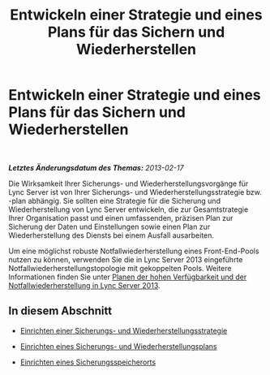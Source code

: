 ﻿---
title: Entwickeln einer Strategie und eines Plans für das Sichern und Wiederherstellen
TOCTitle: Entwickeln einer Strategie und eines Plans für das Sichern und Wiederherstellen
ms:assetid: 17599b76-1a84-4dd6-b695-c19637deb8a6
ms:mtpsurl: https://technet.microsoft.com/de-de/library/Hh202164(v=OCS.15)
ms:contentKeyID: 52056292
ms.date: 05/19/2016
mtps_version: v=OCS.15
ms.translationtype: HT
---

# Entwickeln einer Strategie und eines Plans für das Sichern und Wiederherstellen

 

_**Letztes Änderungsdatum des Themas:** 2013-02-17_

Die Wirksamkeit Ihrer Sicherungs- und Wiederherstellungsvorgänge für Lync Server ist von Ihrer Sicherungs- und Wiederherstellungsstrategie bzw. -plan abhängig. Sie sollten eine Strategie für die Sicherung und Wiederherstellung von Lync Server entwickeln, die zur Gesamtstrategie Ihrer Organisation passt und einen umfassenden, präzisen Plan zur Sicherung der Daten und Einstellungen sowie einen Plan zur Wiederherstellung des Diensts bei einem Ausfall ausarbeiten.

Um eine möglichst robuste Notfallwiederherstellung eines Front-End-Pools nutzen zu können, verwenden Sie die in Lync Server 2013 eingeführte Notfallwiederherstellungstopologie mit gekoppelten Pools. Weitere Informationen finden Sie unter [Planen der hohen Verfügbarkeit und der Notfallwiederherstellung in Lync Server 2013](lync-server-2013-planning-for-high-availability-and-disaster-recovery.md).

## In diesem Abschnitt

  - [Einrichten einer Sicherungs- und Wiederherstellungsstrategie](lync-server-2013-establishing-a-backup-and-restoration-strategy.md)

  - [Einrichten eines Sicherungs- und Wiederherstellungsplans](lync-server-2013-establishing-a-backup-and-restoration-plan.md)

  - [Einrichten eines Sicherungsspeicherorts](lync-server-2013-setting-up-a-backup-location.md)

